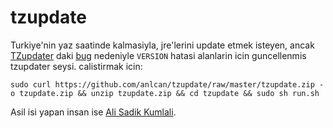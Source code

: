 # tzupdate

Turkiye'nin yaz saatinde kalmasiyla, jre'lerini update etmek isteyen, ancak [TZupdater](http://www.oracle.com/technetwork/java/javase/dst-faq-138158.html) daki [bug](http://www.oracle.com/technetwork/java/javase/tzupdater-readme-136440.html#issues) nedeniyle `VERSION` hatasi alanlarin icin guncellenmis tzupdater seysi. calistirmak icin:

	sudo curl https://github.com/anlcan/tzupdate/raw/master/tzupdate.zip -o tzupdate.zip && unzip tzupdate.zip && cd tzupdate && sudo sh run.sh

Asil isi yapan insan ise [Ali Sadik Kumlali](https://github.com/kumlali). 
  
